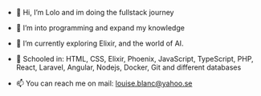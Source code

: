 - 👋 Hi, I’m Lolo and im doing the fullstack journey
  
- 👀 I’m into programming and expand my knowledge 
  
- 🌱 I’m currently exploring Elixir, and the world of AI.

- 🌱 Schooled in: HTML, CSS, Elixir, Phoenix, JavaScript, TypeScript, PHP, React, Laravel, Angular, Nodejs, Docker, Git and different databases

- 📫 You can reach me on mail: louise.blanc@yahoo.se
